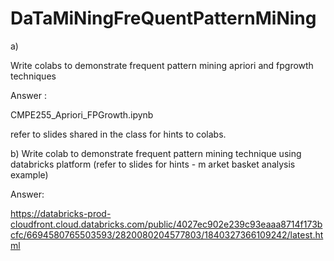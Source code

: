 # DaTaMiNingFreQuentPatternMiNing


a) 

Write  colabs to demonstrate frequent pattern mining apriori and fpgrowth techniques

Answer :

CMPE255_Apriori_FPGrowth.ipynb


 

refer to slides shared in the class for hints to colabs.

b) Write colab to demonstrate frequent pattern mining technique using databricks platform (refer to slides for hints - m arket basket analysis example)

Answer: 

https://databricks-prod-cloudfront.cloud.databricks.com/public/4027ec902e239c93eaaa8714f173bcfc/6694580765503593/2820080204577803/1840327366109242/latest.html


